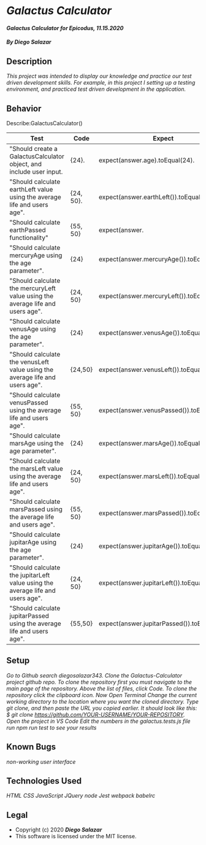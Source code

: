 # _Galactus Calculator_

#### _Galactus Calculator for Epicodus, 11.15.2020_

#### _By Diego Salazar_

## Description
_This project was intended to display our knowledge and practice our test driven development skills. For example, in this project I setting up a testing environment, and practiced test driven development in the application._

## Behavior

Describe:GalactusCalculator()

| Test | Code | Expect
|------ | ------ | ------------
| "Should create a GalactusCalculator object, and include user input. | {24}. | expect(answer.age).toEqual(24).
| "Should calculate earthLeft value using the average life and users age". | {24, 50}. | expect(answer.earthLeft()).toEqual(26).
| "Should calculate earthPassed functionality" | {55, 50} | expect(answer.| earthPassed()).toEqual(5).
| "Should calculate mercuryAge using the age parameter". | {24} | expect(answer.mercuryAge()).toEqual(100).
| "Should calculate the mercuryLeft value using the average life and users age". | {24, 50}  | expect(answer.mercuryLeft()).toEqual(108).
| "Should calculate venusAge using the age parameter". | {24} | expect(answer.venusAge()).toEqual(38).
| "Should calculate the venusLeft value using the average life and users age". | {24,50} | expect(answer.venusLeft()).toEqual(42);.
| "Should calculate venusPassed using the average life and users age". | {55, 50} | expect(answer.venusPassed()).toEqual(8).
| "Should calculate marsAge using the age parameter". | {24} | expect(answer.marsAge()).toEqual(12).
| "Should calculate the marsLeft value using the average life and users age". | {24, 50} | expect(answer.marsLeft()).toEqual(14).
| "Should calculate marsPassed using the average life and users age". | {55, 50} | expect(answer.marsPassed()).toEqual(3).
| "Should calculate jupitarAge using the age parameter". | {24} | expect(answer.jupitarAge()).toEqual(2).
| "Should calculate the jupitarLeft value using the average life and users age".| {24, 50} | expect(answer.jupitarLeft()).toEqual(2).
| "Should calculate jupitarPassed using the average life and users age". | {55,50} | expect(answer.jupitarPassed()).toEqual(4). |

## Setup
_Go to Github_
_search diegosalazar343._
_Clone the Galactus-Calculator project github repo._
_To clone the repository first you must navigate to the main page of the repository._
_Above the list of files, click Code._
_To clone the repository click the clipboard icon._
_Now Open Terminal_
_Change the current working directory to the location where you want the cloned directory._
_Type git clone, and then paste the URL you copied earlier. It should look like this: $ git clone https://github.com/YOUR-USERNAME/YOUR-REPOSITORY._
_Open the project in VS Code_
_Edit the numbers in the galactus.tests.js file_
_run npm run test to see your results_

## Known Bugs
_non-working user interface_

## Technologies Used
_HTML_
_CSS_
_JavaScript_
_JQuery_
_node_
_Jest_
_webpack_
_babelrc_

## Legal
* Copyright (c) 2020 **_Diego Salazar_**
* This software is licensed under the MIT license.
